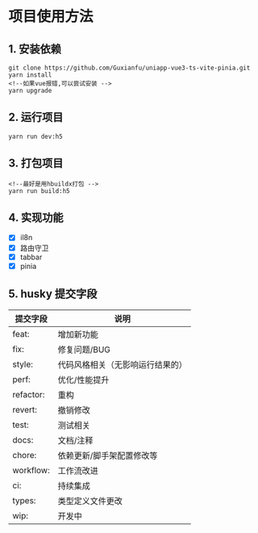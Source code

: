 # 项目使用方法

## 1. 安装依赖
```shell
git clone https://github.com/Guxianfu/uniapp-vue3-ts-vite-pinia.git
yarn install
<!--如果vue报错,可以尝试安装 -->
yarn upgrade
```

## 2. 运行项目
```shell
yarn run dev:h5
```

## 3. 打包项目
```shell
<!--最好是用hbuildx打包 -->
yarn run build:h5
```

## 4. 实现功能
- [x] il8n
- [x] 路由守卫
- [x] tabbar
- [x] pinia

## 5. husky 提交字段
| 提交字段 | 说明 |
| --- | --- |
| feat: | 增加新功能 |
| fix: | 修复问题/BUG |
| style: | 代码风格相关（无影响运行结果的） |
| perf: | 优化/性能提升 |
| refactor: | 重构 |
| revert: | 撤销修改 |
| test: | 测试相关 |
| docs: | 文档/注释 |
| chore: | 依赖更新/脚手架配置修改等 |
| workflow: | 工作流改进 |
| ci: | 持续集成 |
| types: | 类型定义文件更改 |
| wip: | 开发中 |